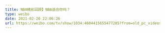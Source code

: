 ```yaml
---
title: NBA精彩回顾】NBA适合你吗？
type: weibo
date: 2021-02-20 22:06:26
url: https://weibo.com/tv/show/1034:4604415655477285?from=old_pc_videoshow
---
```


<!-- more -->